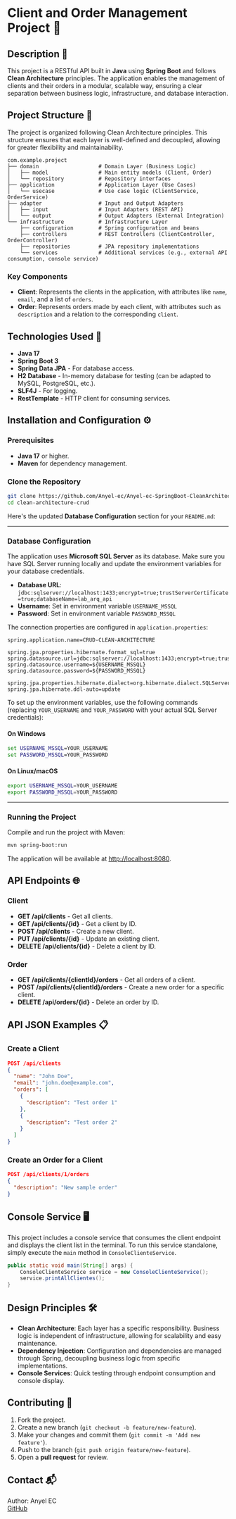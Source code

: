 # Client and Order Management Project 🛒

## Description 📄

This project is a RESTful API built in **Java** using **Spring Boot** and follows **Clean Architecture** principles. The application enables the management of clients and their orders in a modular, scalable way, ensuring a clear separation between business logic, infrastructure, and database interaction.

## Project Structure 📂

The project is organized following Clean Architecture principles. This structure ensures that each layer is well-defined and decoupled, allowing for greater flexibility and maintainability.

```
com.example.project
├── domain                   # Domain Layer (Business Logic)
│   ├── model                # Main entity models (Client, Order)
│   └── repository           # Repository interfaces
├── application              # Application Layer (Use Cases)
│   └── usecase              # Use case logic (ClientService, OrderService)
├── adapter                  # Input and Output Adapters
│   ├── input                # Input Adapters (REST API)
│   └── output               # Output Adapters (External Integration)
└── infrastructure           # Infrastructure Layer
    ├── configuration        # Spring configuration and beans
    ├── controllers          # REST Controllers (ClientController, OrderController)
    ├── repositories         # JPA repository implementations
    └── services             # Additional services (e.g., external API consumption, console service)
```

### Key Components

- **Client**: Represents the clients in the application, with attributes like `name`, `email`, and a list of `orders`.
- **Order**: Represents orders made by each client, with attributes such as `description` and a relation to the corresponding `client`.

## Technologies Used 🚀

- **Java 17**
- **Spring Boot 3**
- **Spring Data JPA** - For database access.
- **H2 Database** - In-memory database for testing (can be adapted to MySQL, PostgreSQL, etc.).
- **SLF4J** - For logging.
- **RestTemplate** - HTTP client for consuming services.

## Installation and Configuration ⚙️

### Prerequisites

- **Java 17** or higher.
- **Maven** for dependency management.

### Clone the Repository

```bash
git clone https://github.com/Anyel-ec/Anyel-ec-SpringBoot-CleanArchitecture-CRUD-JPA-SqlServer 
cd clean-architecture-crud
```

Here's the updated **Database Configuration** section for your `README.md`:

---

### Database Configuration

The application uses **Microsoft SQL Server** as its database. Make sure you have SQL Server running locally and update the environment variables for your database credentials.

- **Database URL**: `jdbc:sqlserver://localhost:1433;encrypt=true;trustServerCertificate=true;databaseName=lab_arq_api`
- **Username**: Set in environment variable `USERNAME_MSSQL`
- **Password**: Set in environment variable `PASSWORD_MSSQL`

The connection properties are configured in `application.properties`:

```properties
spring.application.name=CRUD-CLEAN-ARCHITECTURE

spring.jpa.properties.hibernate.format_sql=true
spring.datasource.url=jdbc:sqlserver://localhost:1433;encrypt=true;trustServerCertificate=true;databaseName=lab_arq_api
spring.datasource.username=${USERNAME_MSSQL}
spring.datasource.password=${PASSWORD_MSSQL}

spring.jpa.properties.hibernate.dialect=org.hibernate.dialect.SQLServerDialect
spring.jpa.hibernate.ddl-auto=update
```

To set up the environment variables, use the following commands (replacing `YOUR_USERNAME` and `YOUR_PASSWORD` with your actual SQL Server credentials):

#### On Windows

```cmd
set USERNAME_MSSQL=YOUR_USERNAME
set PASSWORD_MSSQL=YOUR_PASSWORD
```

#### On Linux/macOS

```bash
export USERNAME_MSSQL=YOUR_USERNAME
export PASSWORD_MSSQL=YOUR_PASSWORD
```
---
### Running the Project

Compile and run the project with Maven:

```bash
mvn spring-boot:run
```

The application will be available at [http://localhost:8080](http://localhost:8080).

## API Endpoints 🌐

### Client

- **GET /api/clients** - Get all clients.
- **GET /api/clients/{id}** - Get a client by ID.
- **POST /api/clients** - Create a new client.
- **PUT /api/clients/{id}** - Update an existing client.
- **DELETE /api/clients/{id}** - Delete a client by ID.

### Order

- **GET /api/clients/{clientId}/orders** - Get all orders of a client.
- **POST /api/clients/{clientId}/orders** - Create a new order for a specific client.
- **DELETE /api/orders/{id}** - Delete an order by ID.

## API JSON Examples 📋

### Create a Client

```json
POST /api/clients
{
  "name": "John Doe",
  "email": "john.doe@example.com",
  "orders": [
    {
      "description": "Test order 1"
    },
    {
      "description": "Test order 2"
    }
  ]
}
```

### Create an Order for a Client

```json
POST /api/clients/1/orders
{
  "description": "New sample order"
}
```

## Console Service 🖥️

This project includes a console service that consumes the client endpoint and displays the client list in the terminal. To run this service standalone, simply execute the `main` method in `ConsoleClienteService`.

```java
public static void main(String[] args) {
    ConsoleClienteService service = new ConsoleClienteService();
    service.printAllClientes();
}
```

## Design Principles 🛠️

- **Clean Architecture**: Each layer has a specific responsibility. Business logic is independent of infrastructure, allowing for scalability and easy maintenance.
- **Dependency Injection**: Configuration and dependencies are managed through Spring, decoupling business logic from specific implementations.
- **Console Services**: Quick testing through endpoint consumption and console display.

## Contributing 🤝

1. Fork the project.
2. Create a new branch (`git checkout -b feature/new-feature`).
3. Make your changes and commit them (`git commit -m 'Add new feature'`).
4. Push to the branch (`git push origin feature/new-feature`).
5. Open a **pull request** for review.

## Contact 📬

Author: Anyel EC  
[GitHub](https://github.com/Anyel-ec)
